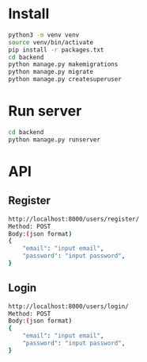 # Install
```sh
python3 -m venv venv
source venv/bin/activate
pip install -r packages.txt
cd backend
python manage.py makemigrations
python manage.py migrate
python manage.py createsuperuser
```

# Run server
```sh
cd backend
python manage.py runserver
```

# API
## Register
```sh
http://localhost:8000/users/register/
Method: POST
Body:(json format)
{
    "email": "input email",
    "password": "input password",
}
```
## Login
```sh
http://localhost:8000/users/login/
Method: POST
Body:(json format)
{
    "email": "input email",
    "password": "input password",
}
```